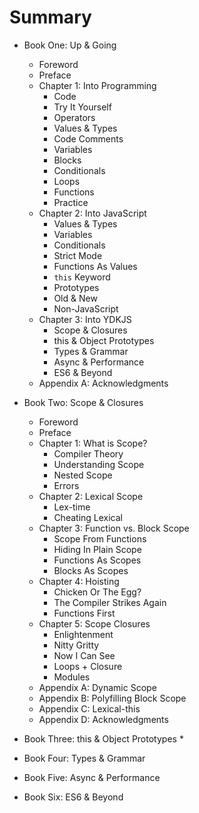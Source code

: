 # Summary

* Book One: Up & Going
  * Foreword
  * Preface
  * Chapter 1: Into Programming
      * Code
      * Try It Yourself
      * Operators
      * Values & Types
      * Code Comments
      * Variables
      * Blocks
      * Conditionals
      * Loops
      * Functions
      * Practice
  * Chapter 2: Into JavaScript
      * Values & Types
      * Variables
      * Conditionals
      * Strict Mode
      * Functions As Values
      * `this` Keyword
      * Prototypes
      * Old & New
      * Non-JavaScript
  * Chapter 3: Into YDKJS
      * Scope & Closures
      * this & Object Prototypes
      * Types & Grammar
      * Async & Performance
      * ES6 & Beyond
  * Appendix A: Acknowledgments

* Book Two: Scope & Closures
  * Foreword
  * Preface
  * Chapter 1: What is Scope?
      * Compiler Theory
      * Understanding Scope
      * Nested Scope
      * Errors
  * Chapter 2: Lexical Scope
      * Lex-time
      * Cheating Lexical
  * Chapter 3: Function vs. Block Scope
      * Scope From Functions
      * Hiding In Plain Scope
      * Functions As Scopes
      * Blocks As Scopes
  * Chapter 4: Hoisting
      * Chicken Or The Egg?
      * The Compiler Strikes Again
      * Functions First
  * Chapter 5: Scope Closures
      * Enlightenment
      * Nitty Gritty
      * Now I Can See
      * Loops + Closure
      * Modules
  * Appendix A: Dynamic Scope
  * Appendix B: Polyfilling Block Scope
  * Appendix C: Lexical-this
  * Appendix D: Acknowledgments
 
* Book Three: this & Object Prototypes
  * 
* Book Four: Types & Grammar
* Book Five: Async & Performance
* Book Six: ES6 & Beyond
